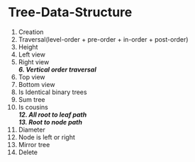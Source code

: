 # Tree-Data-Structure
  1. Creation
  2. Traversal(level-order + pre-order + in-order + post-order)
  3. Height
  4. Left view
  5. Right view <br> 
***6. Vertical order traversal***
  7.  Top view
  8.  Bottom view
  9.  Is Identical binary trees
  10. Sum tree
  11. Is cousins <br>
***12. All root to leaf path*** <br>
***13. Root to node path***
  14. Diameter
  15. Node is left or right
  16. Mirror tree
  17. Delete
